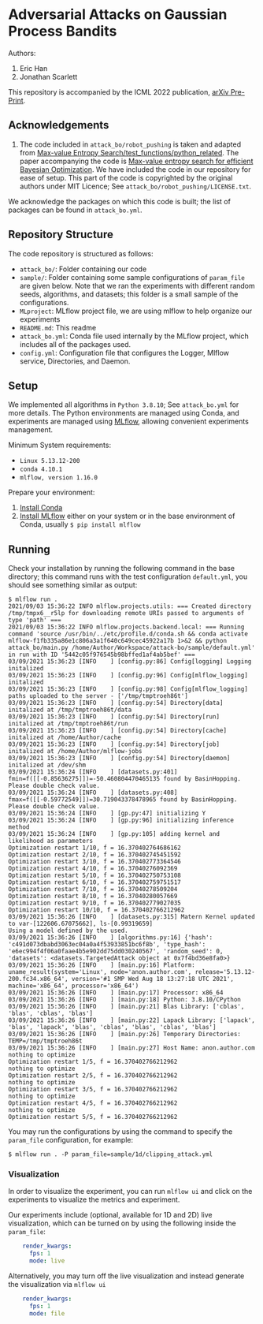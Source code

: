 # Adversarial Attacks on Gaussian Process Bandits

Authors:

1. Eric Han
1. Jonathan Scarlett

This repository is accompanied by the ICML 2022 publication, [arXiv Pre-Print](https://arxiv.org/abs/2110.08449).

## Acknowledgements

1. The code included in `attack_bo/robot_pushing` is taken and adapted from [Max-value Entropy Search/test_functions/python_related](https://github.com/zi-w/Max-value-Entropy-Search/tree/master/test_functions/python_related). The paper accompanying the code is [Max-value entropy search for efficient Bayesian Optimization](https://dl.acm.org/doi/10.5555/3305890.3306056). We have included the code in our repository for ease of setup. This part of the code is copyrighted by the original authors under MIT Licence; See `attack_bo/robot_pushing/LICENSE.txt`.

We acknowledge the packages on which this code is built; the list of packages can be found in `attack_bo.yml`.

## Repository Structure

The code repository is structured as follows:

* `attack_bo/`: Folder containing our code
* `sample/`: Folder containing some sample configurations of `param_file` are given below. Note that we ran the experiments with different random seeds, algorithms, and datasets; this folder is a small sample of the configurations.
* `MLproject`: MLflow project file, we are using mlflow to help organize our experiments
* `README.md`: This readme
* `attack_bo.yml`: Conda file used internally by the MLflow project, which includes all of the packages used.
* `config.yml`: Configuration file that configures the Logger, Mlflow service, Directories, and Daemon.

## Setup

We implemented all algorithms in `Python 3.8.10`; See `attack_bo.yml` for more details.
The Python environments are managed using Conda, and experiments are managed using [MLflow](https://www.mlflow.org), allowing convenient experiments management.

Minimum System requirements:

* `Linux 5.13.12-200`
* `conda 4.10.1`
* `mlflow, version 1.16.0`

Prepare your environment:

1. [Install Conda](https://docs.conda.io/projects/conda/en/latest/user-guide/install/linux.html)
2. [Install MLflow](https://mlflow.org/) either on your system or in the base environment of Conda, usually `$ pip install mlflow`

## Running

Check your installation by running the following command in the base directory; this command runs with the test configuration `default.yml`, you should see something similar as output:
```
$ mlflow run .
2021/09/03 15:36:22 INFO mlflow.projects.utils: === Created directory /tmp/tmpx6__r5lp for downloading remote URIs passed to arguments of type 'path' ===
2021/09/03 15:36:22 INFO mlflow.projects.backend.local: === Running command 'source /usr/bin/../etc/profile.d/conda.sh && conda activate mlflow-f1fb335a86e1c806a3a1f640c649cec45922a17b 1>&2 && python attack_bo/main.py /home/Author/Workspace/attack-bo/sample/default.yml' in run with ID '5442c05f976545b98bffed1af4ab5bef' === 
03/09/2021 15:36:23 [INFO    ] [config.py:86] Config[logging] Logging initalized
03/09/2021 15:36:23 [INFO    ] [config.py:96] Config[mlflow_logging] initalized
03/09/2021 15:36:23 [INFO    ] [config.py:98] Config[mlflow_logging] paths uploaded to the server - ['/tmp/tmptroeh86t']
03/09/2021 15:36:23 [INFO    ] [config.py:54] Directory[data] initalized at /tmp/tmptroeh86t/data
03/09/2021 15:36:23 [INFO    ] [config.py:54] Directory[run] initalized at /tmp/tmptroeh86t/run
03/09/2021 15:36:23 [INFO    ] [config.py:54] Directory[cache] initalized at /home/Author/cache
03/09/2021 15:36:23 [INFO    ] [config.py:54] Directory[job] initalized at /home/Author/mlflow-jobs
03/09/2021 15:36:23 [INFO    ] [config.py:54] Directory[daemon] initalized at /dev/shm
03/09/2021 15:36:24 [INFO    ] [datasets.py:401] fmin=f([[-0.85636275]])=-50.460804470465135 found by BasinHopping. Please double check value.
03/09/2021 15:36:24 [INFO    ] [datasets.py:408] fmax=f([[-0.59772549]])=30.719043378478965 found by BasinHopping. Please double check value.
03/09/2021 15:36:24 [INFO    ] [gp.py:47] initializing Y
03/09/2021 15:36:24 [INFO    ] [gp.py:96] initializing inference method
03/09/2021 15:36:24 [INFO    ] [gp.py:105] adding kernel and likelihood as parameters
Optimization restart 1/10, f = 16.370402764686162
Optimization restart 2/10, f = 16.370402745451592
Optimization restart 3/10, f = 16.370402773364546
Optimization restart 4/10, f = 16.37040276092369
Optimization restart 5/10, f = 16.370402750753108
Optimization restart 6/10, f = 16.370402759751517
Optimization restart 7/10, f = 16.37040278509204
Optimization restart 8/10, f = 16.37040280057669
Optimization restart 9/10, f = 16.370402779027035
Optimization restart 10/10, f = 16.370402766212962
03/09/2021 15:36:26 [INFO    ] [datasets.py:315] Matern Kernel updated to var-[122606.67075662], ls-[0.99319659]
Using a model defined by the used.
03/09/2021 15:36:26 [INFO    ] [algorithms.py:16] {'hash': 'c491d073dbabd3063ec04a0a4f53933851bc6f8b', 'type_hash': 'e6ec994f4f06a0faae4b5e902dd75dd030240567', 'random_seed': 0, 'datasets': <datasets.TargetedAttack object at 0x7f4bd36e8fa0>}
03/09/2021 15:36:26 [INFO    ] [main.py:16] Platform: uname_result(system='Linux', node='anon.author.com', release='5.13.12-200.fc34.x86_64', version='#1 SMP Wed Aug 18 13:27:18 UTC 2021', machine='x86_64', processor='x86_64')
03/09/2021 15:36:26 [INFO    ] [main.py:17] Processor: x86_64
03/09/2021 15:36:26 [INFO    ] [main.py:18] Python: 3.8.10/CPython
03/09/2021 15:36:26 [INFO    ] [main.py:21] Blas Library: ['cblas', 'blas', 'cblas', 'blas']
03/09/2021 15:36:26 [INFO    ] [main.py:22] Lapack Library: ['lapack', 'blas', 'lapack', 'blas', 'cblas', 'blas', 'cblas', 'blas']
03/09/2021 15:36:26 [INFO    ] [main.py:26] Temporary Directories: TEMP=/tmp/tmptroeh86t
03/09/2021 15:36:26 [INFO    ] [main.py:27] Host Name: anon.author.com
nothing to optimize
Optimization restart 1/5, f = 16.370402766212962
nothing to optimize
Optimization restart 2/5, f = 16.370402766212962
nothing to optimize
Optimization restart 3/5, f = 16.370402766212962
nothing to optimize
Optimization restart 4/5, f = 16.370402766212962
nothing to optimize
Optimization restart 5/5, f = 16.370402766212962
```

You may run the configurations by using the command to specify the `param_file` configuration, for example:
```
$ mlflow run . -P param_file=sample/1d/clipping_attack.yml
```

### Visualization
In order to visualize the experiment, you can run `mlflow ui` and click on the experiments to visualize the metrics and experiment.

Our experiments include (optional, available for 1D and 2D) live visualization, which can be turned on by using the following inside the `param_file`:
```yaml
    render_kwargs:
      fps: 1
      mode: live
```

Alternatively, you may turn off the live visualization and instead generate the visualization via `mlflow ui`
```yaml
    render_kwargs:
      fps: 1
      mode: file
```
